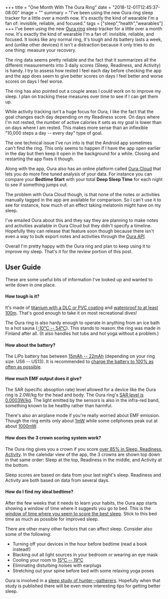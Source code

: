 +++
title = "One Month With The Oura Ring"
date = "2018-12-01T12:45:37-08:00"
image = ""
summary = "I've been using the new Oura ring sleep tracker for a little over a month now. It's exactly the kind of wearable I'm a fan of: invisible, reliable, and focused."
tags = ["sleep","health","wearables"]
+++
I've been using the new [Oura ring](https://ouraring.com/) sleep tracker for a little over a month now. It's exactly the kind of wearable I'm a fan of: invisible, reliable, and focused. It looks like any normal ring, it's tough and its battery lasts a week, and (unlike other devices) it isn't a distraction because it only tries to do one thing: measure your recovery.

The ring data seems pretty reliable and the fact that it summarizes all the different measurements into 3 daily scores (Sleep, Readiness, and Activity) is handy. I try to assess how rested I feel each day before checking the app and the app does seem to give better scores on days I feel better and worse scores on days I feel worse.

The ring has also pointed out a couple areas I could work on to improve my sleep. I plan on tracking these measures over time to see if I can get them up.

While activity tracking isn't a huge focus for Oura, I like the fact that the goal changes each day depending on my Readiness score. On days where I'm not rested, the number of active calories it sets as my goal is lower than on days where I am rested. This makes more sense than an inflexible "10,000 steps a day -- every day" type of goal.

The one technical issue I've run into is that the Android app sometimes can't find the ring. This only seems to happen if I have the app open earlier in the day but then keep it open in the background for a while. Closing and restarting the app fixes it though.

Along with the app, Oura also has an online platform called [Oura Cloud](https://cloud.ouraring.com) that lets you do more fine tuned analysis of your data. For instance you can compare your <b>Bedtime Start</b> with your total <b>Deep Sleep Time</b> for each night to see if something jumps out.

The problem with Oura Cloud though, is that none of the notes or activities manually tagged in the app are available for comparison. So I can't use it to see for instance, how much of an effect taking melatonin might have on my sleep.

I've emailed Oura about this and they say they are planning to make notes and activities available in Oura Cloud but they didn't specify a timeline. Hopefully they can release that feature soon though because there isn't even a way to bulk export notes and activities through the [Oura API](https://cloud.ouraring.com/docs/).

Overall I'm pretty happy with the Oura ring and plan to keep using it to improve my sleep. That's it for the review portion of this post.

## User Guide

These are some useful bits of information I've looked up and wanted to write down in one place.

#### How tough is it?

It's made of [titanium with a DLC or PVC coating](https://help.ouraring.com/about-the-new-oura-ring/important-information-about-product-safety) and [waterproof to at least 100m](https://help.ouraring.com/about-the-new-oura-ring/the-oura-ring-materials). That's good enough to take it on most recreational dives!

The Oura ring is also hardy enough to operate in anything from an ice bath to a hot sauna ([-10°C -- 54°C](https://help.ouraring.com/about-the-new-oura-ring/important-information-about-product-safety)). This stands to reason: the ring was made in Finland after all. (It also handles hot tubs and hot yoga without a problem.)

#### How about the battery?

The LiPo battery has between [15mAh -- 22mAh](https://help.ouraring.com/about-the-new-oura-ring/important-information-about-product-safety) (depending on your ring size: US6 -- US13). It is recommended to [charge the battery to 100% as often as possible](https://ouraring.com/pre-order-update-3-questions-and-answers/).

#### How much EMF output does it give?

The SAR (specific absoption rate) level allowed for a device like the Oura ring is 2.0W/kg for the head and body. The Oura ring's [SAR level is 0.0003W/kg](https://help.ouraring.com/about-the-new-oura-ring/radio-frequency-electromagnetic-field-emf-and-bluetooth). The light emitted by the sensors is also in the infra-red band, something known to be healthy rather than harmful.

There's also an airplane mode if you're really worried about EMF emission. Though the ring emits only about [1mW](https://help.ouraring.com/about-the-new-oura-ring/radio-frequency-electromagnetic-field-emf-and-bluetooth) while some cellphones peak out at about [1000mW](https://en.wikipedia.org/wiki/DBm).

#### How does the 3 crown scoring system work?

The Oura ring gives you a crown if you score [over 85% in Sleep, Readiness, Activity](https://help.ouraring.com/getting-started/what-does-the-crown-stand-for). In the calendar view of the app, the 3 crowns are shown top down in that same order: Sleep at the top, Readiness in the middle, and Activity at the bottom.

Sleep scores are based on data from your last night's sleep. Readiness and Activity are both based on data from several days.

#### How do I find my ideal bedtime?

After the few weeks that it needs to learn your habits, the Oura app starts showing a window of time where it suggests you go to bed. This is the [window of time where you seem to score the best sleep](https://ouraring.com/how-to-find-your-ideal-bedtime-with-the-oura-app/). Stick to this bed time as much as possible for improved sleep.

There are other many other factors that can affect sleep. Consider also some of the following:

- Turning off your devices in the hour before bedtime (read a book instead!)
- Blacking out all light sources in your bedroom or wearing an eye mask
- Cooling your room to [15°C -- 19°C](https://www.cnet.com/how-to/the-right-temperature-for-good-sleep/)
- Eliminating disturbing noises with earplugs
- Stretching out your spine before bed with some relaxing yoga poses

Oura is involved in a [sleep study of hunter--gatherers](https://chriskresser.com/how-to-use-tech-to-improve-your-sleep-with-harpreet-rai/). Hopefully when that study is published there will be even more interesting tips for getting better sleep.
